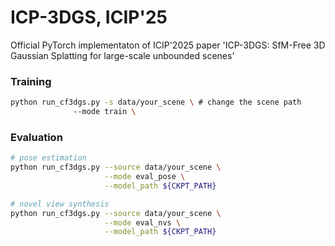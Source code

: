 # ICP-3DGS, ICIP'25
Official PyTorch implementaton of ICIP'2025 paper 'ICP-3DGS: SfM-Free 3D Gaussian Splatting for large-scale unbounded scenes'

### Training
```bash
python run_cf3dgs.py -s data/your_scene \ # change the scene path
              --mode train \
```

### Evaluation
```bash
# pose estimation
python run_cf3dgs.py --source data/your_scene \
                     --mode eval_pose \
                     --model_path ${CKPT_PATH} 

# novel view synthesis
python run_cf3dgs.py --source data/your_scene \
                     --mode eval_nvs \
                     --model_path ${CKPT_PATH} 
``` 
